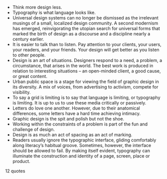  - Think more design less.
 - Typography is what language looks like.
 - Universal design systems can no longer be dismissed as the irrelevant musings of a small, localized design community. A second modernism has emerged, reinvigorating the utopian search for universal forms that marked the birth of design as a discourse and a discipline nearly a century earlier.
 - It is easier to talk than to listen. Pay attention to your clients, your users, your readers, and your friends. Your design will get better as you listen to other people.
 - Design is an art of situations. Designers respond to a need, a problem, a circumstance, that arises in the world. The best work is produced in relation to interesting situations – an open-minded client, a good cause, or great content.
 - Urban public space is a stage for viewing the field of graphic design in its diversity. A mix of voices, from advertising to activism, compete for visibility.
 - To say a grid is limiting is to say that language is limiting, or typography is limiting. It is up to us to use these media critically or passively.
 - Letters do love one another. However, due to their anatomical differences, some letters have a hard time achieving intimacy.
 - Graphic design is the spit and polish but not the shoe.
 - Working within the constraints of a problem is part of the fun and challenge of design.
 - Design is as much an act of spacing as an act of marking.
 - Readers usually ignore the typographic interface, gliding comfortably along literacy’s habitual groove. Sometimes, however, the interface should be allowed to fail. By making itself evident, typography can illuminate the construction and identity of a page, screen, place or product.

12 quotes